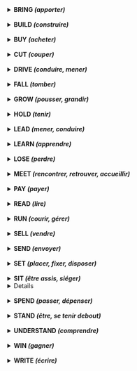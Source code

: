 <details>
<summary><strong>BRING <i>(apporter)</i></strong></summary>
<br/><strong>BROUGHT, BROUGHT</strong><br/>
	<br/>
	<br/>
	<br/>
	<br/>
</details>
<br/>

<details>
<summary><strong>BUILD <i>(construire)</i></strong></summary>
<br/><strong>BUILT, BUILT</strong><br/>
	<br/>
	<br/>
	<br/>
	<br/>
</details>
<br/>

<details>
<summary><strong>BUY <i>(acheter)</i></strong></summary>
<br/><strong>BOUGHT, BOUGHT</strong><br/>
	<br/>
	<br/>
	<br/>
	<br/>
</details>
<br/>

<details>
<summary><strong>CUT <i>(couper)</i></strong></summary>
<br/><strong>CUT, CUT</strong><br/>
	<br/>
	<br/>
	<br/>
	<br/>
</details>
<br/>

<details>
<summary><strong>DRIVE <i>(conduire, mener)</i></strong></summary>
<br/><strong>DROVE, DRIVEN</strong><br/>
	<br/>
	<br/>
	<br/>
	<br/>
</details>
<br/>

<details>
<summary><strong>FALL <i>(tomber)</i></strong></summary>
<br/><strong>FELL, FALLEN</strong><br/>
	<br/>
	<br/>
	<br/>
	<br/>
</details>
<br/>

<details>
<summary><strong>GROW <i>(pousser, grandir)</i></strong></summary>
<br/><strong>GREW, GROWN</strong><br/>
	<br/>
	<br/>
	<br/>
	<br/>
</details>
<br/>

<details>
<summary><strong>HOLD <i>(tenir)</i></strong></summary>
<br/><strong>HELD, HELD</strong><br/>
	<br/>
	<br/>
	<br/>
	<br/>
</details>
<br/>

<details>
<summary><strong>LEAD <i>(mener, conduire)</i></strong></summary>
<br/><strong>LED, LED</strong><br/>
	<br/>
	<br/>
	<br/>
	<br/>
</details>
<br/>

<details>
<summary><strong>LEARN <i>(apprendre)</i></strong></summary>
<br/><strong>LEARNED, LEARNED</strong><br/>
	<br/>
	<br/>
	<br/>
	<br/>
</details>
<br/>

<details>
<summary><strong>LOSE <i>(perdre)</i></strong></summary>
<br/><strong>LOST, LOST</strong><br/>
	<br/>
	<br/>
	<br/>
	<br/>
</details>
<br/>

<details>
<summary><strong>MEET <i>(rencontrer, retrouver, accueillir)</i></strong></summary>
<br/><strong>MET, MET</strong><br/>
	<br/>
	<br/>
	<br/>
	<br/>
</details>
<br/>

<details>
<summary><strong>PAY <i>(payer)</i></strong></summary>
<br/><strong>PAID, PAID</strong><br/>
	<br/>
	<br/>
	<br/>
	<br/>
</details>
<br/>

<details>
<summary><strong>READ <i>(lire)</i></strong></summary>
<br/><strong>READ, READ</strong><br/>
	<br/>
	<br/>
	<br/>
	<br/>
</details>
<br/>

<details>
<summary><strong>RUN <i>(courir, gérer)</i></strong></summary>
<br/><strong>RAN, RUN</strong><br/>
	<br/>
	<br/>
	<br/>
	<br/>
</details>
<br/>

<details>
<summary><strong>SELL <i>(vendre)</i></strong></summary>
<br/><strong>SOLD, SOLD</strong><br/>
	<br/>
	<br/>
	<br/>
	<br/>
</details>
<br/>

<details>
<summary><strong>SEND <i>(envoyer)</i></strong></summary>
<br/><strong>SENT, SENT</strong><br/>
	<br/>
	<br/>
	<br/>
	<br/>
</details>
<br/>

<details>
<summary><strong>SET <i>(placer, fixer, disposer)</i></strong></summary>
<br/><strong>SET, SET</strong><br/>
	<br/>
	<br/>
	<br/>
	<br/>
</details>
<br/>

<details>
  <summary><strong>SIT <i>(être assis, siéger)</i></strong></summary>
<br/><strong>SAT, SAT</strong><br/>
	<br/>
	<br/>
	<br/>
	<br/>
</details>

<details>
<br/><strong>SPEAK <i>(parler)</i></strong></summary>
<br/><strong>SPOKE, SPOKEN</strong><br/>
	<br/>
	<br/>
	<br/>
	<br/>
</details>
<br/>


<details>
<summary><strong>SPEND <i>(passer, dépenser)</i></strong></summary>
<br/><strong>SPENT, SPENT</strong><br/>
	<br/>
	<br/>
	<br/>
	<br/>
</details>
<br/>

<details>
<summary><strong>STAND <i>(être, se tenir debout)</i></strong></summary>
<br/><strong>STOOD, STOOD</strong><br/>
	<br/>
	<br/>
	<br/>
	<br/>
</details>
<br/>

<details>
<summary><strong>UNDERSTAND <i>(comprendre)</i></strong></summary>
<br/><strong>UNDERSTOOD, UNDERSTOOD</strong><br/>
	<br/>
	<br/>
	<br/>
	<br/>
</details>
<br/>

<details>
<summary><strong>WIN <i>(gagner)</i></strong></summary>
<br/><strong>WON, WON</strong><br/>
	<br/>
	<br/>
	<br/>
	<br/>
</details>
<br/>

<details>
<summary><strong>WRITE <i>(écrire)</i></strong></summary>
<br/><strong>WROTE, WRITTEN</strong><br/>
	<br/>
	<br/>
	<br/>
	<br/>

